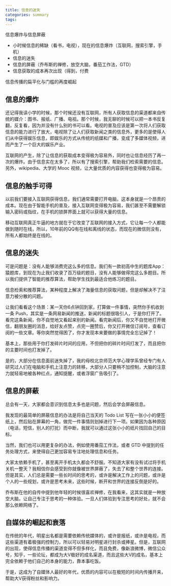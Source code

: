 ```yaml
---
title: 信息的迷失
categories: summary
tags:
---
```


信息爆炸与信息屏蔽
 - 小时候信息的稀缺（看书，电视），现在的信息爆炸（互联网，搜索引擎，手机）
 - 信息的迷失
 - 信息的屏蔽（乔布斯的禅修，放空大脑，番茄工作法，GTD）
 - 信息获取的成本再次出现（得到，付费

信息传播的扁平化与门槛的再度崛起


## 信息的爆炸

还记得我读小学的时候，那个时候还没有互联网，所有人获取信息的渠道都来自传统的媒介：图书、报纸、广播、电视。那个时候，我无聊的时候可以把一本书反复翻，反复看，因为并没有什么别的书可以看。电视的普及应该是第一次将人们获取信息的能力进行了放大，电视除了让人们获取新闻之类的信息外，更多的是使得人们从中获得娱乐信息，即娱乐的方式从传统的纸媒和广播，变成了多媒体视频，进而产生了一个巨大的娱乐产业。

互联网的产生，除了让信息的获取成本变得极为容易外，同时也让信息经历了再一次的爆炸。由于信息实在太多了，所以有了搜索引擎，帮助我们检索需要的信息。另外，wikipedia、大学的 Mooc 视频，让大量优质的内容获得也变得极为容易。

## 信息的触手可得

以前我们要接入互联网获得信息，我们通常需要打开电脑，这本身就是一个昂贵的成本。现在由于智能手机的普及，接入互联网变得极为容易，我们甚至不需要解锁输入密码或指纹，在手机的锁屏界面上就可以获得大量的信息。

移动互联网真正牛逼的地方就在于它改变了互联网的接入方式，它让每一个人都能做到随时在线，所以，10年前的QQ有在线和离线的状态，而现在的微信则没有，所有人都始终是在线的。

## 信息的迷失

可是问题是：没有人能够消费完这么多的信息。我们有一款初高中生的题库App：猿题库，到现在为止我们收录了百万级的题目，没有人能够做得完这么多题目。所以我们提供了智能的推荐算法，帮助学生找到最适合他练习的题目。

信息检索和推荐算法，某种程度上解决了海量信息的获取问题，但是却解决不了注意力被分散的问题。

让我们看看这个场景：某一天你6点钟回到家，打算做一件事情，突然你手机收到一条 Push，其实是一条网易新闻的推送，新闻的标题很吸引人，于是你打开了。看完这条新闻，你不自觉地又看起来别的新闻。看完新闻后，你又不自觉地打开微信，翻朋友圈的消息，给好友点赞，点完一圈赞后，你又打开微信订阅号，查看订阅的一些文章。等你突然觉得困了，你才发现本来要做的事情完全忘记掉了！

基本上，那些用于你打发碎片时间的应用，不但把你的碎片时间打发了，而且把你的主要时间也打发掉了。

是的，大部分在信息面前迷失掉了，我的母校北京师范大学心理学系曾经专门有人研究过人们在电脑和手机上注意力的转移，大部分人只要稍不加控制，大脑的注意力就轻易地被各种红点，通知提醒，或者浮窗广告吸引了。

## 信息的屏蔽

总会有一天，大家都会意识到信息太多也是问题，然后会学会屏蔽信息。

我发现的最简单的屏蔽信息的办法是将自己当天的 Todo List 写在一张小小的便签纸上，然后贴在屏幕的一角，做完一件事情则划掉进行下一项。如果因为各种原因（电话，短信，别人的打扰）而中断，我就可以通过这张小小的纸片找回自己的目标。

当然，我们也可以用更复杂的办法，例如使用番茄工作法，或者 GTD 中提到的任务处理方式，来使得自己更加容易专注地处理信息和任务。

大家太依赖手机了，甚至离开手机太久都会不舒服。不知道大家有没有试过将手机关机一整天？我相信你会感受到你就像被世界屏蔽了，失去了和整个世界的连接。但是其实，人们总是需要一些长时间的思考的，或许是解决工作上的问题，或许是个人的一些规划，或许是思考未来，这些时候，断开和世界的连接反倒是好的。

乔布斯在他的自传中提到他年轻的时候很喜欢禅修，在我看来，这其实就是一种放空大脑，让自己专注于思考的一种体验。一旦人们体验到专注思考的好处，就不会那么依赖网络了。

## 自媒体的崛起和衰落

在传统的年代，明星出名都是需要依赖传统媒体的，或许是报纸，或许是电视，而这些渠道有着极强的控制力，所以可以轻易对明星进行封杀或捧星。但是，互联网的出现，使得信息传播的渠道变得不但多样化，而且免费，像新浪微博，微信公众号，知乎，一些论坛，都成为大V极好的成名渠道，而且这些大V的成名，基本上完全依赖于他们自己的本身的能力，靠本事吃饭。

于是，这成为了自媒体人最好的年代，优质的内容可以在极短的时间内传播开来，帮助大V获得粉丝和影响力。




